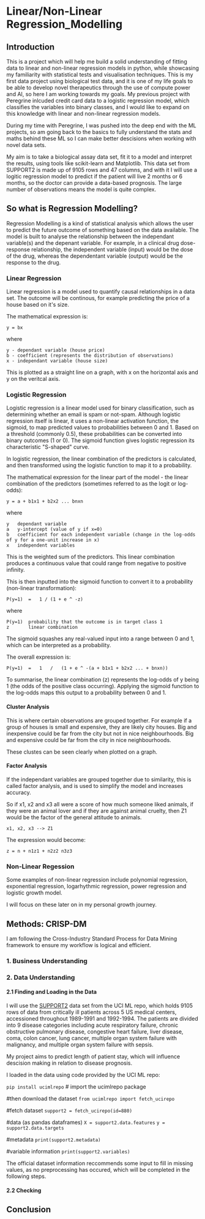 # Linear/Non-Linear Regression_Modelling

## Introduction

This is a project which will help me build a solid understanding of fitting data to linear and non-linear regression models in python, while showcasing my familiarity with statistical tests and visualisation techniques. This is my first data project using biological test data, and it is one of my life goals to be able to develop novel therapeutics through the use of compute power and AI, so here I am working towards my goals. My previous project with Peregrine inlcuded credit card data to a logistic regression model, which classifies the variables into binary classes, and I would like to expand on this knowledge with linear and non-linear regression models.

During my time with Peregrine, I was pushed into the deep end with the ML projects, so am going back to the basics to fully understand the stats and maths behind these ML so I can make better descisions when working with novel data sets.

My aim is to take a biological assay data set, fit it to a model and interpret the results, using tools like scikit-learn and Matplotlib. This data set from SUPPORT2 is made up of 9105 rows and 47 columns, and with it I will use a logitic regression model to predict if the patient will live 2 months or 6 months, so the doctor can provide a data-based prognosis. The large number of observations means the model is quite complex.

## So what is Regression Modelling?

Regression Modelling is a kind of statistical analysis which allows the user to predict the future outcome of something based on the data available. The model is built to analyse the relationship between the independant variable(s) and the depenant variable. For example, in a clinical drug dose-response relationship, the independent variable (input) would be the dose of the drug, whereas the dependentant variable (output) would be the response to the drug.

### Linear Regression 

Linear regression is a model used to quantify causal relationships in a data set. The outcome will be continous, for example predicting the price of a house based on it's size.

The mathematical expression is:

```
y = bx
```

where

```
y - dependant variable (house price)
b - coefficient (represents the distribution of observations)
x - independant variable (house size)
```

This is plotted as a straight line on a graph, with x on the horizontal axis and y on the veritcal axis.

### Logistic Regression

Logistic regression is a linear model used for binary classification, such as determining whether an email is spam or not-spam. Although logistic regression itself is linear, it uses a non-linear activation function, the sigmoid, to map predicted values to probabilities between 0 and 1. Based on a threshold (commonly 0.5), these probabilities can be converted into binary outcomes (1 or 0). The sigmoid function gives logistic regression its characteristic "S-shaped" curve.

In logistic regression, the linear combination of the predictors is calculated, and then transformed using the logistic function to map it to a probability.

The mathematical expression for the linear part of the model - the linear combination of the predictors (sometimes referred to as the logit or log-odds):

```
y = a + b1x1 + b2x2 ... bnxn
```

where 

```
y   dependant variable
a   y-intercept (value of y if x=0)
b   coefficient for each independent variable (change in the log-odds of y for a one-unit increase in x)
x   independent variables
```
This is the weighted sum of the predictors. This linear combination produces a continuous value that could range from negative to positive infinity.

This is then inputted into the sigmoid function to convert it to a probability (non-linear transformation):

```
P(y=1)  =   1 / (1 + e ^ -z)
```
where
```
P(y=1)  probability that the outcome is in target class 1
z       linear combination
```
The sigmoid squashes any real-valued input into a range between 0 and 1, which can be interpreted as a probability.

The overall expression is:
```
P(y=1)  =   1   /   (1 + e ^ -(a + b1x1 + b2x2 ... + bnxn))
```
To summarise, the linear combination (z) represents the log-odds of y being 1 (the odds of the positive class occurring).
Applying the sigmoid function to the log-odds maps this output to a probability between 0 and 1.

#### Cluster Analysis

This is where certain observations are grouped together. For example if a group of houses is small and expensive, they are likely city houses. Big and inexpensive could be far from the city but not in nice neighbourhoods. Big and expensive could be far from the city in nice neighbourhoods.

These clustes can be seen clearly when plotted on a graph.

#### Factor Analysis

If the independant variables are grouped together due to similarity, this is called factor analysis, and is used to simplify the model and increases accuracy.

So if x1, x2 and x3 all were a score of how much someone liked animals, if they were an animal lover and if they are against animal cruelty, then Z1 would be the factor of the general attitude to animals.

```
x1, x2, x3 --> Z1
```

The expression would become:

```
z = n + n1z1 + n2z2 n3z3
```


### Non-Linear Regession

Some examples of non-linear regression include polynomial regression, exponential regression, logarhythmic regression, power regression and logistic growth model. 

I will focus on these later on in my personal growth journey.

## Methods: CRISP-DM

I am following the Cross-Industry Standard Process for Data Mining framework to ensure my workflow is logical and efficient.

### 1. Business Understanding

### 2. Data Understanding

#### 2.1 Finding and Loading in the Data

I will use the [SUPPORT2](https://archive.ics.uci.edu/dataset/880/support2) data set from the UCI ML repo, which holds 9105 rows of data from critically ill patients across 5 US medical centers, accessioned throughout 1989-1991 and 1992-1994. The patients are divided into 9 disease categories including acute respiratory failure, chronic obstructive pulmonary disease, congestive heart failure, liver disease, coma, colon cancer, lung cancer, multiple organ system failure with malignancy, and multiple organ system failure with sepsis.

My project aims to predict length of patient stay, which will influence descision making in relation to disease prognosis.

I loaded in the data using code provided by the UCI ML repo: 

`pip install ucimlrepo` # import the ucimlrepo package

#then download the dataset
`from ucimlrepo import fetch_ucirepo`
  
#fetch dataset 
`support2 = fetch_ucirepo(id=880)` 
  
#data (as pandas dataframes) 
`X = support2.data.features` 
`y = support2.data.targets` 
  
#metadata 
`print(support2.metadata)` 
  
#variable information 
`print(support2.variables)`

The official dataset information reccommends some input to fill in missing values, as no preprocessing has occured, which will be completed in the following steps.

#### 2.2 Checking 

## Conclusion
